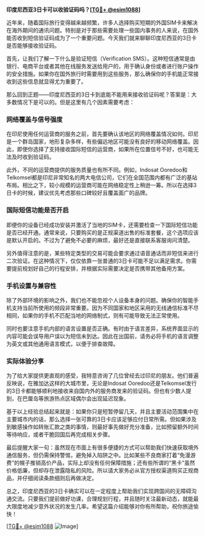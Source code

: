 **印度尼西亚3日卡可以收验证码吗？[[TG💪+ @esim1088](https://t.me/s/esim1088)]**

近年来，随着国际旅行变得越来越频繁，许多人选择购买短期的外国SIM卡来解决在海外期间的通讯问题。特别是对于那些需要处理一些国内事务的人来说，在国外能否收到短信验证码成为了一个重要问题。今天我们就来聊聊印度尼西亚的3日卡是否能够接收验证码。

首先，让我们了解一下什么是验证短信（Verification SMS）。这种短信通常是由银行、电商平台或者其他在线服务发送给用户的，用于确认身份或者进行账户操作的安全措施。如果你在国外旅行时需要用到这些服务，那么确保你的手机能正常接收到这些信息就显得尤为重要了。

那么回到正题——印度尼西亚的3日卡到底能不能用来接收验证码呢？答案是：大多数情况下是可以的。但是这里有几个因素需要考虑：

### 网络覆盖与信号强度

在印尼使用任何运营商的服务之前，首先要确认该地区的网络覆盖情况如何。印尼是一个群岛国家，地形复杂多样，有些偏远地区可能没有良好的移动网络覆盖。因此，即使你选择了支持接收国际短信的运营商，如果所在位置信号不好，也可能无法及时收到验证码。

此外，不同的运营商提供的服务质量也有所不同。例如，Indosat Ooredoo和Telkomsel都是印尼非常知名的两大电信公司，它们在全国范围内都有广泛的基站布局。相比之下，较小规模的运营商可能在网络稳定性上稍逊一筹。所以在选择3日卡的时候，建议优先考虑那些口碑较好且覆盖面广的品牌。

### 国际短信功能是否开启

即便你的设备已经成功安装并激活了当地的SIM卡，还需要检查一下国际短信功能是否已经开通。通常来说，只要购买的是正规渠道出售的标准套餐，这个选项应该是默认开启的。不过为了避免不必要的麻烦，最好还是直接联系客服询问清楚。

另外值得注意的是，某些特定类型的交易可能会要求通过语音通话而非短信来进行二次验证。在这种情况下，仅仅依靠一张普通的3日卡可能不足以满足需求。你需要提前规划好自己的行程安排，并根据实际需要决定是否携带其他备用方案。

### 手机设置与兼容性

除了外部环境的影响之外，我们也不能忽视个人设备本身的问题。确保你的智能手机支持当前所使用的频段非常重要。因为不同国家和地区采用的无线通信标准不尽相同，如果你的手机不匹配当地的网络制式，则有可能导致无法正常使用。

同时也要注意手机内部的语言设置是否正确。有时由于语言差异，系统界面显示的内容可能会误导用户误以为短信未到达。因此在出国前，请务必将手机的语言调整为英文或其他通用语言模式，以便于排查故障。

### 实际体验分享

为了给大家提供更直观的感受，我特意咨询了几位曾经去过印尼的朋友。他们普遍反映说，在雅加达这样的大城市里，无论是Indosat Ooredoo还是Telkomsel发行的3日卡都能够顺利地接收来自国内外的服务商发来的验证码。但也有少数人提到，在巴厘岛等旅游热点区域偶尔会出现延迟现象。

基于以上经验总结起来就是：如果你只是短暂停留几天，并且主要活动范围集中在主要城市内的话，那么选择一张可靠的3日卡应该足够应付日常所需。但如果涉及到敏感操作如转账汇款之类的事情，则最好事先做好充分准备，比如预留额外时间等待响应，或者干脆回国后再完成相关步骤。

最后提醒大家一句：虽然现在市面上有很多便捷的方式可以帮助我们快速获取境外通信服务，但仍需保持警惕，避免掉入陷阱之中。比如某些不良商家打着“免漫游费”的幌子推销高价产品，实际上却没有任何保障措施；还有些所谓的“黑卡”虽然价格低廉，但却存在泄露隐私的风险。所以请大家务必从官方授权渠道购买正规商品，并仔细阅读条款细则后再做决定。

总之，印度尼西亚的3日卡确实可以在一定程度上帮助我们实现跨国间的无障碍沟通交流。只要我们提前做好功课，合理规划行程，并且随时关注最新动态，就能最大限度地减少意外状况的发生几率。希望这篇介绍能够对你有所帮助，祝你旅途愉快！

[[TG💪+ @esim1088](https://t.me/s/esim1088) ![Image](https://i.postimg.cc/4NQfJmqS/Snipaste-2025-05-13-00-14-12.png)]